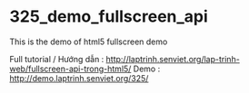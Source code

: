 325_demo_fullscreen_api
=======================

This is the demo of html5 fullscreen demo

Full tutorial / Hướng dẫn : http://laptrinh.senviet.org/lap-trinh-web/fullscreen-api-trong-html5/
Demo : http://demo.laptrinh.senviet.org/325/
